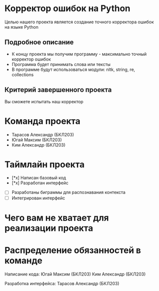 # Корректор ошибок на Python
Целью нашего проекта является создание точного корректора ошибок на языке Python

## Подробное описание
* К концу проекта мы получим программу - максимально точный корректор ошибок
* Программа будет принимать слова или тексты
* В программе будут использоваться модули: nltk, string, re, collections

## Критерий завершенного проекта
Вы сможете испытать наш корректор

# Команда проекта
* Тарасов Александр (БКЛ203)
* Югай Максим (БКЛ203)
* Ким Александр (БКЛ203)
 
# Таймлайн проекта
- [*x] Написан базовый код
- [*x] Разработан интерфейс
- [ ] Разработаны биграммы для распознавания контекста
- [ ] Интегрирован интерфейс 
# Чего вам не хватает для реализации проекта

# Распределение обязанностей в команде
Написание кода: Югай Максим (БКЛ203) Ким Александр (БКЛ203)

Разработка интерфейса: Тарасов Александр (БКЛ203)
